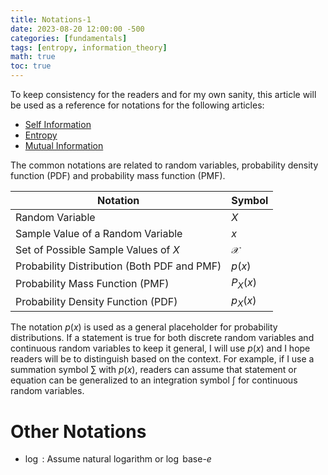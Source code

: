 ```yaml
---
title: Notations-1
date: 2023-08-20 12:00:00 -500
categories: [fundamentals]
tags: [entropy, information_theory]
math: true
toc: true
---
```

To keep consistency for the readers and for my own sanity, this article will be used as a reference for notations for the following articles:

- [Self Information](https://dibalokechanda.github.io/posts/self-information-blog/)
- [Entropy](https://dibalokechanda.github.io/posts/entropy-blog/)
- [Mutual Information](https://dibalokechanda.github.io/posts/mutual-information-blog/)

The common notations are related to random variables, probability density function (PDF) and probability mass function (PMF).

| Notation                                    | Symbol        |
|---------------------------------------------|---------------|
| Random Variable                             | $X$           |
| Sample Value of a Random Variable           | $x$           |
| Set of Possible Sample Values of $X$        | $\mathcal{X}$ |
| Probability Distribution (Both PDF and PMF) | $p(x)$        |
| Probability Mass Function (PMF)             | $P_{X}(x)$    |
| Probability Density Function (PDF)          | $p_{X}(x)$    |


The notation $p(x)$  is used as a general placeholder for probability distributions. If a statement is true for both discrete random variables and continuous random variables to keep it general, I will use $p(x)$ and I hope readers will be to distinguish based on the context. For example, if I use a summation symbol $\sum$ with $p(x)$, readers can assume that statement or equation can be generalized to an integration symbol $\int$ for continuous random variables.  

# Other Notations

- $\log$ : Assume natural logarithm or  $\log$ base-$e$